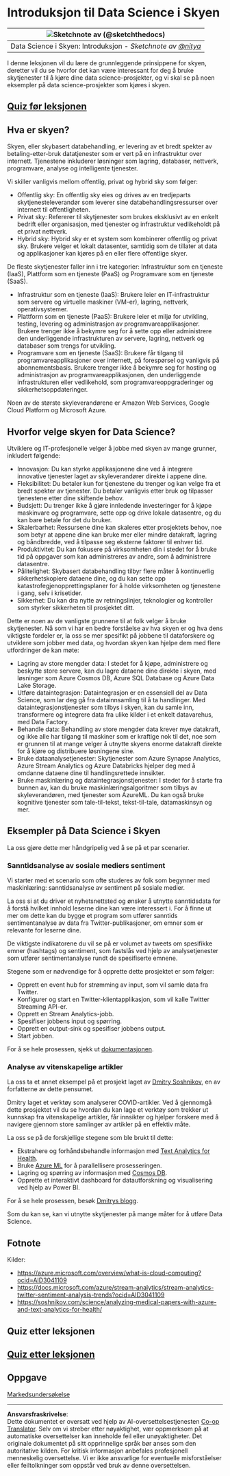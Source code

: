 <!--
CO_OP_TRANSLATOR_METADATA:
{
  "original_hash": "5f8e7cdefa096664ae86f795be571580",
  "translation_date": "2025-09-05T22:13:46+00:00",
  "source_file": "5-Data-Science-In-Cloud/17-Introduction/README.md",
  "language_code": "no"
}
-->
# Introduksjon til Data Science i Skyen

|![ Sketchnote av [(@sketchthedocs)](https://sketchthedocs.dev) ](../../sketchnotes/17-DataScience-Cloud.png)|
|:---:|
| Data Science i Skyen: Introduksjon - _Sketchnote av [@nitya](https://twitter.com/nitya)_ |

I denne leksjonen vil du lære de grunnleggende prinsippene for skyen, deretter vil du se hvorfor det kan være interessant for deg å bruke skytjenester til å kjøre dine data science-prosjekter, og vi skal se på noen eksempler på data science-prosjekter som kjøres i skyen.

## [Quiz før leksjonen](https://ff-quizzes.netlify.app/en/ds/quiz/32)

## Hva er skyen?

Skyen, eller skybasert databehandling, er levering av et bredt spekter av betaling-etter-bruk datatjenester som er vert på en infrastruktur over internett. Tjenestene inkluderer løsninger som lagring, databaser, nettverk, programvare, analyse og intelligente tjenester.

Vi skiller vanligvis mellom offentlig, privat og hybrid sky som følger:

* Offentlig sky: En offentlig sky eies og drives av en tredjeparts skytjenesteleverandør som leverer sine databehandlingsressurser over internett til offentligheten.
* Privat sky: Refererer til skytjenester som brukes eksklusivt av en enkelt bedrift eller organisasjon, med tjenester og infrastruktur vedlikeholdt på et privat nettverk.
* Hybrid sky: Hybrid sky er et system som kombinerer offentlig og privat sky. Brukere velger et lokalt datasenter, samtidig som de tillater at data og applikasjoner kan kjøres på en eller flere offentlige skyer.

De fleste skytjenester faller inn i tre kategorier: Infrastruktur som en tjeneste (IaaS), Plattform som en tjeneste (PaaS) og Programvare som en tjeneste (SaaS).

* Infrastruktur som en tjeneste (IaaS): Brukere leier en IT-infrastruktur som servere og virtuelle maskiner (VM-er), lagring, nettverk, operativsystemer.
* Plattform som en tjeneste (PaaS): Brukere leier et miljø for utvikling, testing, levering og administrasjon av programvareapplikasjoner. Brukere trenger ikke å bekymre seg for å sette opp eller administrere den underliggende infrastrukturen av servere, lagring, nettverk og databaser som trengs for utvikling.
* Programvare som en tjeneste (SaaS): Brukere får tilgang til programvareapplikasjoner over internett, på forespørsel og vanligvis på abonnementsbasis. Brukere trenger ikke å bekymre seg for hosting og administrasjon av programvareapplikasjonen, den underliggende infrastrukturen eller vedlikehold, som programvareoppgraderinger og sikkerhetsoppdateringer.

Noen av de største skyleverandørene er Amazon Web Services, Google Cloud Platform og Microsoft Azure.

## Hvorfor velge skyen for Data Science?

Utviklere og IT-profesjonelle velger å jobbe med skyen av mange grunner, inkludert følgende:

* Innovasjon: Du kan styrke applikasjonene dine ved å integrere innovative tjenester laget av skyleverandører direkte i appene dine.
* Fleksibilitet: Du betaler kun for tjenestene du trenger og kan velge fra et bredt spekter av tjenester. Du betaler vanligvis etter bruk og tilpasser tjenestene etter dine skiftende behov.
* Budsjett: Du trenger ikke å gjøre innledende investeringer for å kjøpe maskinvare og programvare, sette opp og drive lokale datasentre, og du kan bare betale for det du bruker.
* Skalerbarhet: Ressursene dine kan skaleres etter prosjektets behov, noe som betyr at appene dine kan bruke mer eller mindre datakraft, lagring og båndbredde, ved å tilpasse seg eksterne faktorer til enhver tid.
* Produktivitet: Du kan fokusere på virksomheten din i stedet for å bruke tid på oppgaver som kan administreres av andre, som å administrere datasentre.
* Pålitelighet: Skybasert databehandling tilbyr flere måter å kontinuerlig sikkerhetskopiere dataene dine, og du kan sette opp katastrofegjenopprettingsplaner for å holde virksomheten og tjenestene i gang, selv i krisetider.
* Sikkerhet: Du kan dra nytte av retningslinjer, teknologier og kontroller som styrker sikkerheten til prosjektet ditt.

Dette er noen av de vanligste grunnene til at folk velger å bruke skytjenester. Nå som vi har en bedre forståelse av hva skyen er og hva dens viktigste fordeler er, la oss se mer spesifikt på jobbene til dataforskere og utviklere som jobber med data, og hvordan skyen kan hjelpe dem med flere utfordringer de kan møte:

* Lagring av store mengder data: I stedet for å kjøpe, administrere og beskytte store servere, kan du lagre dataene dine direkte i skyen, med løsninger som Azure Cosmos DB, Azure SQL Database og Azure Data Lake Storage.
* Utføre dataintegrasjon: Dataintegrasjon er en essensiell del av Data Science, som lar deg gå fra datainnsamling til å ta handlinger. Med dataintegrasjonstjenester som tilbys i skyen, kan du samle inn, transformere og integrere data fra ulike kilder i et enkelt datavarehus, med Data Factory.
* Behandle data: Behandling av store mengder data krever mye datakraft, og ikke alle har tilgang til maskiner som er kraftige nok til det, noe som er grunnen til at mange velger å utnytte skyens enorme datakraft direkte for å kjøre og distribuere løsningene sine.
* Bruke dataanalysetjenester: Skytjenester som Azure Synapse Analytics, Azure Stream Analytics og Azure Databricks hjelper deg med å omdanne dataene dine til handlingsrettede innsikter.
* Bruke maskinlæring og dataintegrasjonstjenester: I stedet for å starte fra bunnen av, kan du bruke maskinlæringsalgoritmer som tilbys av skyleverandøren, med tjenester som AzureML. Du kan også bruke kognitive tjenester som tale-til-tekst, tekst-til-tale, datamaskinsyn og mer.

## Eksempler på Data Science i Skyen

La oss gjøre dette mer håndgripelig ved å se på et par scenarier.

### Sanntidsanalyse av sosiale mediers sentiment
Vi starter med et scenario som ofte studeres av folk som begynner med maskinlæring: sanntidsanalyse av sentiment på sosiale medier.

La oss si at du driver et nyhetsnettsted og ønsker å utnytte sanntidsdata for å forstå hvilket innhold leserne dine kan være interessert i. For å finne ut mer om dette kan du bygge et program som utfører sanntids sentimentanalyse av data fra Twitter-publikasjoner, om emner som er relevante for leserne dine.

De viktigste indikatorene du vil se på er volumet av tweets om spesifikke emner (hashtags) og sentiment, som fastslås ved hjelp av analysetjenester som utfører sentimentanalyse rundt de spesifiserte emnene.

Stegene som er nødvendige for å opprette dette prosjektet er som følger:

* Opprett en event hub for strømming av input, som vil samle data fra Twitter.
* Konfigurer og start en Twitter-klientapplikasjon, som vil kalle Twitter Streaming API-er.
* Opprett en Stream Analytics-jobb.
* Spesifiser jobbens input og spørring.
* Opprett en output-sink og spesifiser jobbens output.
* Start jobben.

For å se hele prosessen, sjekk ut [dokumentasjonen](https://docs.microsoft.com/azure/stream-analytics/stream-analytics-twitter-sentiment-analysis-trends?WT.mc_id=academic-77958-bethanycheum&ocid=AID30411099).

### Analyse av vitenskapelige artikler
La oss ta et annet eksempel på et prosjekt laget av [Dmitry Soshnikov](http://soshnikov.com), en av forfatterne av dette pensumet.

Dmitry laget et verktøy som analyserer COVID-artikler. Ved å gjennomgå dette prosjektet vil du se hvordan du kan lage et verktøy som trekker ut kunnskap fra vitenskapelige artikler, får innsikter og hjelper forskere med å navigere gjennom store samlinger av artikler på en effektiv måte.

La oss se på de forskjellige stegene som ble brukt til dette:
* Ekstrahere og forhåndsbehandle informasjon med [Text Analytics for Health](https://docs.microsoft.com/azure/cognitive-services/text-analytics/how-tos/text-analytics-for-health?WT.mc_id=academic-77958-bethanycheum&ocid=AID3041109).
* Bruke [Azure ML](https://azure.microsoft.com/services/machine-learning?WT.mc_id=academic-77958-bethanycheum&ocid=AID3041109) for å parallellisere prosesseringen.
* Lagring og spørring av informasjon med [Cosmos DB](https://azure.microsoft.com/services/cosmos-db?WT.mc_id=academic-77958-bethanycheum&ocid=AID3041109).
* Opprette et interaktivt dashboard for datautforskning og visualisering ved hjelp av Power BI.

For å se hele prosessen, besøk [Dmitrys blogg](https://soshnikov.com/science/analyzing-medical-papers-with-azure-and-text-analytics-for-health/).

Som du kan se, kan vi utnytte skytjenester på mange måter for å utføre Data Science.

## Fotnote

Kilder:
* https://azure.microsoft.com/overview/what-is-cloud-computing?ocid=AID3041109  
* https://docs.microsoft.com/azure/stream-analytics/stream-analytics-twitter-sentiment-analysis-trends?ocid=AID3041109  
* https://soshnikov.com/science/analyzing-medical-papers-with-azure-and-text-analytics-for-health/  

## Quiz etter leksjonen

## [Quiz etter leksjonen](https://ff-quizzes.netlify.app/en/ds/quiz/33)

## Oppgave

[Markedsundersøkelse](assignment.md)

---

**Ansvarsfraskrivelse**:  
Dette dokumentet er oversatt ved hjelp av AI-oversettelsestjenesten [Co-op Translator](https://github.com/Azure/co-op-translator). Selv om vi streber etter nøyaktighet, vær oppmerksom på at automatiske oversettelser kan inneholde feil eller unøyaktigheter. Det originale dokumentet på sitt opprinnelige språk bør anses som den autoritative kilden. For kritisk informasjon anbefales profesjonell menneskelig oversettelse. Vi er ikke ansvarlige for eventuelle misforståelser eller feiltolkninger som oppstår ved bruk av denne oversettelsen.